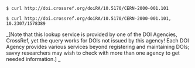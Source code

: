 `$ curl http://doi.crossref.org/doiRA/10.5170/CERN-2000-001.101`

`$ curl http://doi.crossref.org/doiRA/10.5170/CERN-2000-001.101, 10.2307/1578389`

_[Note that this lookup service is provided by one of the DOI Agencies, CrossRef, yet the query works for DOIs not issued by this agency!  Each DOI Agency provides various services beyond registering and maintaining DOIs; savvy researchers may wish to check with more than one agency to get needed information.] _
